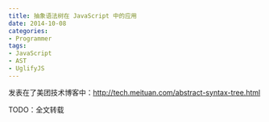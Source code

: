 ```yaml
---
title: 抽象语法树在 JavaScript 中的应用
date: 2014-10-08
categories:
- Programmer
tags:
- JavaScript
- AST
- UglifyJS
---
```


发表在了美团技术博客中：http://tech.meituan.com/abstract-syntax-tree.html

TODO：全文转载

